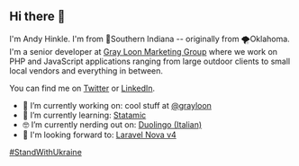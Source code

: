 ## Hi there 👋

I'm Andy Hinkle. I'm from 🌽Southern Indiana -- originally from 🌪️Oklahoma. I'm a senior developer at [Gray Loon Marketing Group](https://grayloon.com/) where we work on PHP and JavaScript applications ranging from large outdoor clients to small local vendors and everything in between.

You can find me on [Twitter](https://twitter.com/andyhnk) or [LinkedIn](https://www.linkedin.com/in/athinkle/).

- 🔭 I’m currently working on: cool stuff at [@grayloon](https://github.com/grayloon)
- 🌱 I’m currently learning: [Statamic](https://statamic.com)
- 🤓 I’m currently nerding out on: [Duolingo (Italian)](https://www.duolingo.com/)
- 🤩 I'm looking forward to: [Laravel Nova v4](https://nova.laravel.com/)

[#StandWithUkraine](https://standwithukraine.live/)
